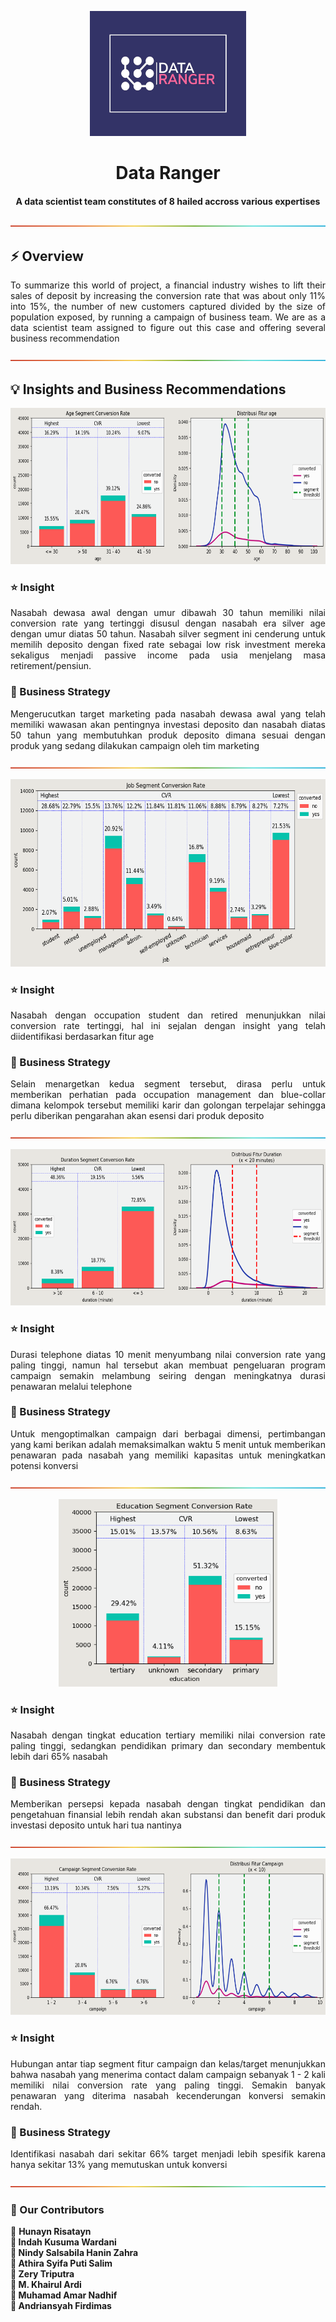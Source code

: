 <p align="center"> 
  <img src="img/img_1.jpeg" alt="Data Ranger Logo" width="250px" height="200px">
</p>
<h1 align="center"> Data Ranger </h1>

<h4 align="center">A data scientist team constitutes of 8 hailed accross various expertises</h4>

![-----------------------------------------------------](img/img_2.png)

## ⚡ Overview

<p align="justify"> 
  To summarize this world of project, a financial industry wishes to lift their sales of deposit by increasing the conversion rate that was about only 11% into 15%, the number of new customers captured divided by the size of population exposed, by running a campaign of business team. We are as a data scientist team assigned to figure out this case and offering several business recommendation
</p>

![-----------------------------------------------------](img/img_2.png)

## 💡 Insights and Business Recommendations

<p align="center"> 
  <img src="img/img_3.png" alt="Age Feature Insight" width="650px" height="250px">
</p>

<h3>⭐️ Insight</h3>

<p align="justify">
  Nasabah dewasa awal dengan umur dibawah 30 tahun memiliki nilai conversion rate yang tertinggi disusul dengan nasabah era silver age dengan umur diatas 50 tahun. Nasabah silver segment ini cenderung untuk memilih deposito dengan fixed rate sebagai low risk investment mereka sekaligus menjadi passive income pada usia menjelang masa retirement/pensiun.
</p>

<h3>📝 Business Strategy</h3>

<p align="justify"> 
  Mengerucutkan target marketing pada nasabah dewasa awal yang telah memiliki wawasan akan pentingnya investasi deposito dan nasabah diatas 50 tahun yang membutuhkan produk deposito dimana sesuai dengan produk yang sedang dilakukan campaign oleh tim marketing
</p>

![-----------------------------------------------------](img/img_2.png)

<p align="center"> 
  <img src="img/img_4.png" alt="Job Feature Insight" width="600px" height="300px">
</p>

<h3>⭐️ Insight</h3>

<p align="justify">
  Nasabah dengan occupation student dan retired menunjukkan nilai conversion rate tertinggi, hal ini sejalan dengan insight yang telah diidentifikasi berdasarkan fitur age
</p>

<h3>📝 Business Strategy</h3>

<p align="justify"> 
  Selain menargetkan kedua segment tersebut, dirasa perlu untuk memberikan perhatian pada occupation management dan blue-collar dimana kelompok tersebut memiliki karir dan golongan terpelajar sehingga perlu diberikan pengarahan akan esensi dari produk deposito
</p>

![-----------------------------------------------------](img/img_2.png)

<p align="center"> 
  <img src="img/img_5.png" alt="Duration Feature Insight" width="650px" height="250px">
</p>

<h3>⭐️ Insight</h3>

<p align="justify">
  Durasi telephone diatas 10 menit menyumbang nilai conversion rate yang paling tinggi, namun hal tersebut akan membuat pengeluaran program campaign semakin melambung seiring dengan meningkatnya durasi penawaran melalui telephone
</p>

<h3>📝 Business Strategy</h3>

<p align="justify"> 
  Untuk mengoptimalkan campaign dari berbagai dimensi, pertimbangan yang kami berikan adalah memaksimalkan waktu 5 menit untuk memberikan penawaran pada nasabah yang memiliki kapasitas untuk meningkatkan potensi konversi
</p>

![-----------------------------------------------------](img/img_2.png)

<p align="center"> 
  <img src="img/img_6.png" alt="Education Feature Insight" width="350px" height="300px">
</p>

<h3>⭐️ Insight</h3>

<p align="justify">
  Nasabah dengan tingkat education tertiary memiliki nilai conversion rate paling tinggi, sedangkan pendidikan primary dan secondary membentuk lebih dari 65% nasabah
</p>

<h3>📝 Business Strategy</h3>

<p align="justify"> 
  Memberikan persepsi kepada nasabah dengan tingkat pendidikan dan pengetahuan finansial lebih rendah akan substansi dan benefit dari produk investasi deposito untuk hari tua nantinya
</p>

![-----------------------------------------------------](img/img_2.png)

<p align="center"> 
  <img src="img/img_7.png" alt="Campaign Feature Insight" width="650px" height="250px">
</p>

<h3>⭐️ Insight</h3>

<p align="justify">
  Hubungan antar tiap segment fitur campaign dan kelas/target menunjukkan bahwa nasabah yang menerima contact dalam campaign sebanyak 1 - 2 kali memiliki nilai conversion rate yang paling tinggi. Semakin banyak penawaran yang diterima nasabah kecenderungan konversi semakin rendah.
</p>

<h3>📝 Business Strategy</h3>

<p align="justify"> 
  Identifikasi nasabah dari sekitar 66% target menjadi lebih spesifik karena hanya sekitar 13% yang memutuskan untuk konversi
</p>

![-----------------------------------------------------](img/img_2.png)

### 💙 Our Contributors

<p align="left"> 
  🐼 <b>Hunayn Risatayn<b><br>
  🐼 <b>Indah Kusuma Wardani<b><br>
  🐼 <b>Nindy Salsabila Hanin Zahra<b><br>
  🐼 <b>Athira Syifa Puti Salim<b><br>
  🐼 <b>Zery Triputra<b><br>
  🐼 <b>M. Khairul Ardi<b><br>
  🐼 <b>Muhamad Amar Nadhif<b><br>
  🐼 <b>Andriansyah Firdimas<b>
</p>
